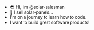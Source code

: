 - 😎 Hi, I’m @solar-salesman
- 👀 I sell solar-panels...
- I'm on a journey to learn how to code.
- I want to build great software products! 

<!---
solar-salesman/solar-salesman is a ✨ special ✨ repository because its `README.md` (this file) appears on your GitHub profile.
You can click the Preview link to take a look at your changes.
--->
